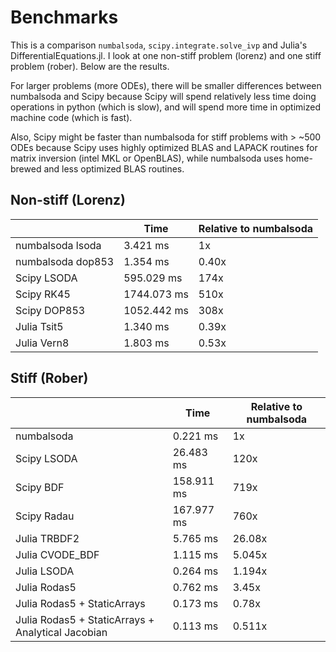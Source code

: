 # Benchmarks

This is a comparison `numbalsoda`, `scipy.integrate.solve_ivp` and Julia's DifferentialEquations.jl. I look at one non-stiff problem (lorenz) and one stiff problem (rober). Below are the results.

For larger problems (more ODEs), there will be smaller differences between numbalsoda and Scipy because Scipy will spend relatively less time doing operations in python (which is slow), and will spend more time in optimized machine code (which is fast).

Also, Scipy might be faster than numbalsoda for stiff problems with > ~500 ODEs because Scipy uses highly optimized BLAS and LAPACK routines for matrix inversion (intel MKL or OpenBLAS), while numbalsoda uses home-brewed and less optimized BLAS routines.

## Non-stiff (Lorenz)

|                   | Time        | Relative to numbalsoda |
| ----------------- | ----------- | ---------------------- |
| numbalsoda lsoda  | 3.421 ms    | 1x                     |
| numbalsoda dop853 | 1.354 ms    | 0.40x                  |
| Scipy LSODA       | 595.029 ms  | 174x                   |
| Scipy RK45        | 1744.073 ms | 510x                   |
| Scipy DOP853      | 1052.442 ms | 308x                   |
| Julia Tsit5       | 1.340 ms    | 0.39x                  |
| Julia Vern8       | 1.803 ms    | 0.53x                  |

## Stiff (Rober)

|                                                   | Time       | Relative to numbalsoda |
| ------------------------------------------------- | ---------- | ---------------------- |
| numbalsoda                                        | 0.221 ms   | 1x                     |
| Scipy LSODA                                       | 26.483 ms  | 120x                   |
| Scipy BDF                                         | 158.911 ms | 719x                   |
| Scipy Radau                                       | 167.977 ms | 760x                   |
| Julia TRBDF2                                      | 5.765 ms   | 26.08x                 |
| Julia CVODE_BDF                                   | 1.115 ms   | 5.045x                 |
| Julia LSODA                                       | 0.264 ms   | 1.194x                 |
| Julia Rodas5                                      | 0.762 ms   | 3.45x                  |
| Julia Rodas5 + StaticArrays                       | 0.173 ms   | 0.78x                  |
| Julia Rodas5 + StaticArrays + Analytical Jacobian | 0.113 ms   | 0.511x                 |
